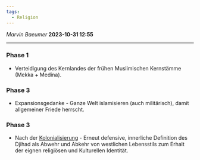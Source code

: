 ```yaml
---
tags:
  - Religion
---
```

*Marvin Baeumer* **2023-10-31 12:55**

---
### Phase 1
- Verteidigung des Kernlandes der frühen Muslimischen Kernstämme $($Mekka + Medina$)$. 
### Phase 3
- Expansionsgedanke - Ganze Welt islamisieren $($auch militärisch$)$, damit allgemeiner Friede herrscht.
### Phase 3
- Nach der [Kolonialisierung](5%20Kolonialisierung.md) - Erneut defensive, innerliche Definition des Djihad als Abwehr und Abkehr von westlichen Lebensstils zum Erhalt der eignen religiösen und Kulturellen Identität. 